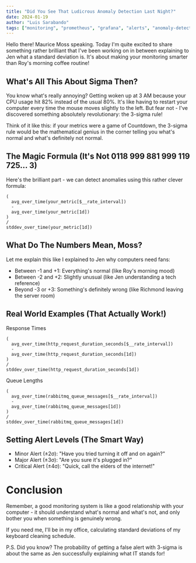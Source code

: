 ```yaml
---
title: "Did You See That Ludicrous Anomaly Detection Last Night?"
date: 2024-01-19
author: "Luis Sarabando"
tags: ["monitoring", "prometheus", "grafana", "alerts", "anomaly-detection"]
---
```


Hello there! Maurice Moss speaking. Today I'm quite excited to share something rather brilliant that I've been working on in between explaining to Jen what a standard deviation is. It's about making your monitoring smarter than Roy's morning coffee routine!

## What's All This About Sigma Then?

You know what's really annoying? Getting woken up at 3 AM because your CPU usage hit 82% instead of the usual 80%. It's like having to restart your computer every time the mouse moves slightly to the left. But fear not - I've discovered something absolutely revolutionary: the 3-sigma rule!

Think of it like this: if your metrics were a game of Countdown, the 3-sigma rule would be the mathematical genius in the corner telling you what's normal and what's definitely not normal. 

## The Magic Formula (It's Not 0118 999 881 999 119 725... 3)

Here's the brilliant part - we can detect anomalies using this rather clever formula:
```promql
(
  avg_over_time(your_metric[$__rate_interval])
  - 
  avg_over_time(your_metric[1d])
)
/
stddev_over_time(your_metric[1d])
```

## What Do The Numbers Mean, Moss?
Let me explain this like I explained to Jen why computers need fans:

- Between -1 and +1: Everything's normal (like Roy's morning mood)
- Between -2 and +2: Slightly unusual (like Jen understanding a tech reference)
- Beyond -3 or +3: Something's definitely wrong (like Richmond leaving the server room)

## Real World Examples (That Actually Work!)
Response Times

```prom
(
  avg_over_time(http_request_duration_seconds[$__rate_interval])
  - 
  avg_over_time(http_request_duration_seconds[1d])
)
/
stddev_over_time(http_request_duration_seconds[1d])
```

Queue Lengths
```prom
(
  avg_over_time(rabbitmq_queue_messages[$__rate_interval])
  -
  avg_over_time(rabbitmq_queue_messages[1d])
)
/
stddev_over_time(rabbitmq_queue_messages[1d])
```

## Setting Alert Levels (The Smart Way)

- Minor Alert (±2σ): "Have you tried turning it off and on again?"
- Major Alert (±3σ): "Are you sure it's plugged in?"
- Critical Alert (±4σ): "Quick, call the elders of the internet!"

# Conclusion

Remember, a good monitoring system is like a good relationship with your computer - it should understand what's normal and what's not, and only bother you when something is genuinely wrong.

If you need me, I'll be in my office, calculating standard deviations of my keyboard cleaning schedule.

P.S. Did you know? The probability of getting a false alert with 3-sigma is about the same as Jen successfully explaining what IT stands for!